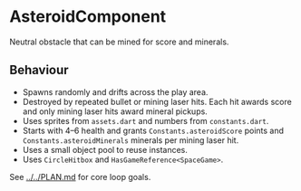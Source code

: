 # AsteroidComponent

Neutral obstacle that can be mined for score and minerals.

## Behaviour

- Spawns randomly and drifts across the play area.
- Destroyed by repeated bullet or mining laser hits. Each hit awards score and
  only mining laser hits award mineral pickups.
- Uses sprites from `assets.dart` and numbers from `constants.dart`.
- Starts with 4–6 health and grants `Constants.asteroidScore` points and
  `Constants.asteroidMinerals` minerals per mining laser hit.
- Uses a small object pool to reuse instances.
- Uses `CircleHitbox` and `HasGameReference<SpaceGame>`.

See [../../PLAN.md](../../PLAN.md) for core loop goals.
